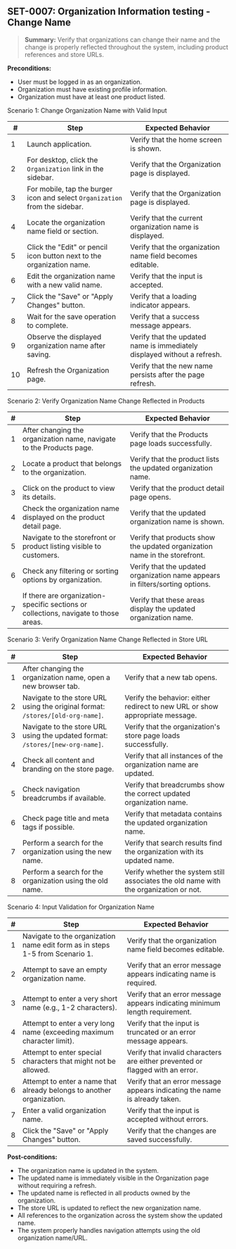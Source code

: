 <!-- filepath: c:\projects\KyutoTCM\Settings Testing\Organization Information\SET-0007_organization_information_change_name_testing.md -->

## **SET-0007:** Organization Information testing - Change Name

> **Summary:** Verify that organizations can change their name and the change is properly reflected throughout the system, including product references and store URLs.

**Preconditions:**

- User must be logged in as an organization.
- Organization must have existing profile information.
- Organization must have at least one product listed.

Scenario 1: Change Organization Name with Valid Input

| #   | Step                                                                        | Expected Behavior                                                        |
| --- | --------------------------------------------------------------------------- | ------------------------------------------------------------------------ |
| 1   | Launch application.                                                         | Verify that the home screen is shown.                                    |
| 2   | For desktop, click the `Organization` link in the sidebar.                  | Verify that the Organization page is displayed.                          |
| 3   | For mobile, tap the burger icon and select `Organization` from the sidebar. | Verify that the Organization page is displayed.                          |
| 4   | Locate the organization name field or section.                              | Verify that the current organization name is displayed.                  |
| 5   | Click the "Edit" or pencil icon button next to the organization name.       | Verify that the organization name field becomes editable.                |
| 6   | Edit the organization name with a new valid name.                           | Verify that the input is accepted.                                       |
| 7   | Click the "Save" or "Apply Changes" button.                                 | Verify that a loading indicator appears.                                 |
| 8   | Wait for the save operation to complete.                                    | Verify that a success message appears.                                   |
| 9   | Observe the displayed organization name after saving.                       | Verify that the updated name is immediately displayed without a refresh. |
| 10  | Refresh the Organization page.                                              | Verify that the new name persists after the page refresh.                |

Scenario 2: Verify Organization Name Change Reflected in Products

| #   | Step                                                                                 | Expected Behavior                                                             |
| --- | ------------------------------------------------------------------------------------ | ----------------------------------------------------------------------------- |
| 1   | After changing the organization name, navigate to the Products page.                 | Verify that the Products page loads successfully.                             |
| 2   | Locate a product that belongs to the organization.                                   | Verify that the product lists the updated organization name.                  |
| 3   | Click on the product to view its details.                                            | Verify that the product detail page opens.                                    |
| 4   | Check the organization name displayed on the product detail page.                    | Verify that the updated organization name is shown.                           |
| 5   | Navigate to the storefront or product listing visible to customers.                  | Verify that products show the updated organization name in the storefront.    |
| 6   | Check any filtering or sorting options by organization.                              | Verify that the updated organization name appears in filters/sorting options. |
| 7   | If there are organization-specific sections or collections, navigate to those areas. | Verify that these areas display the updated organization name.                |

Scenario 3: Verify Organization Name Change Reflected in Store URL

| #   | Step                                                                           | Expected Behavior                                                                     |
| --- | ------------------------------------------------------------------------------ | ------------------------------------------------------------------------------------- |
| 1   | After changing the organization name, open a new browser tab.                  | Verify that a new tab opens.                                                          |
| 2   | Navigate to the store URL using the original format: `/stores/[old-org-name]`. | Verify the behavior: either redirect to new URL or show appropriate message.          |
| 3   | Navigate to the store URL using the updated format: `/stores/[new-org-name]`.  | Verify that the organization's store page loads successfully.                         |
| 4   | Check all content and branding on the store page.                              | Verify that all instances of the organization name are updated.                       |
| 5   | Check navigation breadcrumbs if available.                                     | Verify that breadcrumbs show the correct updated organization name.                   |
| 6   | Check page title and meta tags if possible.                                    | Verify that metadata contains the updated organization name.                          |
| 7   | Perform a search for the organization using the new name.                      | Verify that search results find the organization with its updated name.               |
| 8   | Perform a search for the organization using the old name.                      | Verify whether the system still associates the old name with the organization or not. |

Scenario 4: Input Validation for Organization Name

| #   | Step                                                                         | Expected Behavior                                                             |
| --- | ---------------------------------------------------------------------------- | ----------------------------------------------------------------------------- |
| 1   | Navigate to the organization name edit form as in steps 1-5 from Scenario 1. | Verify that the organization name field becomes editable.                     |
| 2   | Attempt to save an empty organization name.                                  | Verify that an error message appears indicating name is required.             |
| 3   | Attempt to enter a very short name (e.g., 1-2 characters).                   | Verify that an error message appears indicating minimum length requirement.   |
| 4   | Attempt to enter a very long name (exceeding maximum character limit).       | Verify that the input is truncated or an error message appears.               |
| 5   | Attempt to enter special characters that might not be allowed.               | Verify that invalid characters are either prevented or flagged with an error. |
| 6   | Attempt to enter a name that already belongs to another organization.        | Verify that an error message appears indicating the name is already taken.    |
| 7   | Enter a valid organization name.                                             | Verify that the input is accepted without errors.                             |
| 8   | Click the "Save" or "Apply Changes" button.                                  | Verify that the changes are saved successfully.                               |

**Post-conditions:**

- The organization name is updated in the system.
- The updated name is immediately visible in the Organization page without requiring a refresh.
- The updated name is reflected in all products owned by the organization.
- The store URL is updated to reflect the new organization name.
- All references to the organization across the system show the updated name.
- The system properly handles navigation attempts using the old organization name/URL.
